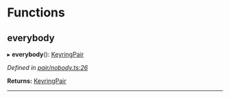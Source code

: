 

# Functions

<a id="everybody"></a>

##  everybody

▸ **everybody**(): [KeyringPair](../interfaces/_types_.keyringpair.md)

*Defined in [pair/nobody.ts:26](https://github.com/polkadot-js/common/blob/1196bb5/packages/keyring/src/pair/nobody.ts#L26)*

**Returns:** [KeyringPair](../interfaces/_types_.keyringpair.md)

___

